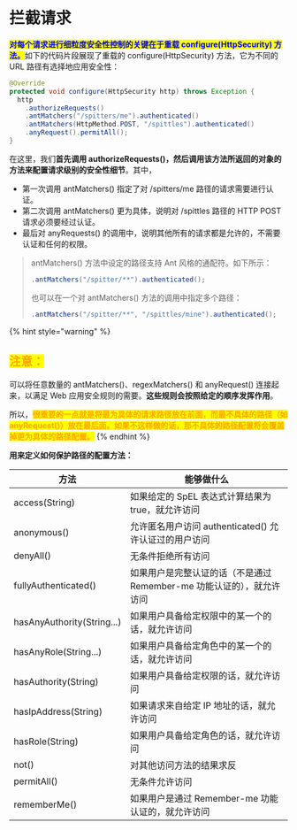 # 拦截请求

<mark style="color:blue;">**对每个请求进行细粒度安全性控制的关键在于重载 configure(HttpSecurity) 方法。**</mark>如下的代码片段展现了重载的 configure(HttpSecurity) 方法，它为不同的 URL 路径有选择地应用安全性：

```java
@Override
protected void configure(HttpSecurity http) throws Exception {
  http
    .authorizeRequests()
    .antMatchers("/spitters/me").authenticated()
    .antMatchers(HttpMethod.POST, "/spittles").authenticated()
    .anyRequest().permitAll();
}
```

在这里，我们**首先调用 authorizeRequests()，然后调用该方法所返回的对象的方法来配置请求级别的安全性细节**。其中，

* 第一次调用 antMatchers() 指定了对 /spitters/me 路径的请求需要进行认证。
* 第二次调用 antMatchers() 更为具体，说明对 /spittles 路径的 HTTP POST 请求必须要经过认证。
* 最后对 anyRequests() 的调用中，说明其他所有的请求都是允许的，不需要认证和任何的权限。

> antMatchers() 方法中设定的路径支持 Ant 风格的通配符。如下所示：
>
> ```java
> .antMatchers("/spitter/**").authenticated();
> ```
>
> 也可以在一个对 antMatchers() 方法的调用中指定多个路径：
>
> ```java
> .antMatchers("/spitter/**", "/spittles/mine").authenticated();
> ```

{% hint style="warning" %}
## <mark style="color:orange;">注意：</mark>

可以将任意数量的 antMatchers()、regexMatchers() 和 anyRequest() 连接起来，以满足 Web 应用安全规则的需要。**这些规则会按照给定的顺序发挥作用**。

所以，<mark style="color:orange;">**很重要的一点就是将最为具体的请求路径放在前面，而最不具体的路径（如 anyRequest()）放在最后面。如果不这样做的话，那不具体的路径配置将会覆盖掉更为具体的路径配置。**</mark>
{% endhint %}

**用来定义如何保护路径的配置方法：**

| 方法                         | 能够做什么                                    |
| -------------------------- | ---------------------------------------- |
| access(String)             | 如果给定的 SpEL 表达式计算结果为 true，就允许访问           |
| anonymous()                | 允许匿名用户访问 authenticated() 允许认证过的用户访问      |
| denyAll()                  | 无条件拒绝所有访问                                |
| fullyAuthenticated()       | 如果用户是完整认证的话（不是通过Remember-me 功能认证的），就允许访问 |
| hasAnyAuthority(String...) | 如果用户具备给定权限中的某一个的话，就允许访问                  |
| hasAnyRole(String...)      | 如果用户具备给定角色中的某一个的话，就允许访问                  |
| hasAuthority(String)       | 如果用户具备给定权限的话，就允许访问                       |
| hasIpAddress(String)       | 如果请求来自给定 IP 地址的话，就允许访问                   |
| hasRole(String)            | 如果用户具备给定角色的话，就允许访问                       |
|  not()                     | 对其他访问方法的结果求反                             |
| permitAll()                | 无条件允许访问                                  |
| rememberMe()               | 如果用户是通过 Remember-me 功能认证的，就允许访问          |
